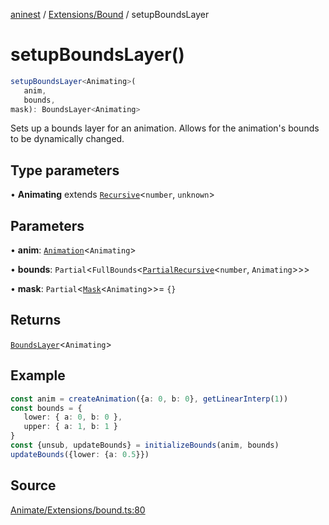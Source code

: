 [aninest](../../../index.md) / [Extensions/Bound](../index.md) / setupBoundsLayer

# setupBoundsLayer()

```ts
setupBoundsLayer<Animating>(
   anim, 
   bounds, 
mask): BoundsLayer<Animating>
```

Sets up a bounds layer for an animation.
Allows for the animation's bounds to be dynamically changed.

## Type parameters

• **Animating** extends [`Recursive`](../../../RecursiveHelpers/type-aliases/Recursive.md)\<`number`, `unknown`\>

## Parameters

• **anim**: [`Animation`](../../../AnimatableTypes/type-aliases/Animation.md)\<`Animating`\>

• **bounds**: `Partial`\<`FullBounds`\<[`PartialRecursive`](../../../RecursiveHelpers/type-aliases/PartialRecursive.md)\<`number`, `Animating`\>\>\>

• **mask**: `Partial`\<[`Mask`](../../../RecursiveHelpers/type-aliases/Mask.md)\<`Animating`\>\>= `{}`

## Returns

[`BoundsLayer`](../type-aliases/BoundsLayer.md)\<`Animating`\>

## Example

```ts
const anim = createAnimation({a: 0, b: 0}, getLinearInterp(1))
const bounds = {
   lower: { a: 0, b: 0 },
   upper: { a: 1, b: 1 }
}
const {unsub, updateBounds} = initializeBounds(anim, bounds)
updateBounds({lower: {a: 0.5}})
```

## Source

[Animate/Extensions/bound.ts:80](https://github.com/zphrs/aninest/blob/60918f7/src/Animate/Extensions/bound.ts#L80)
